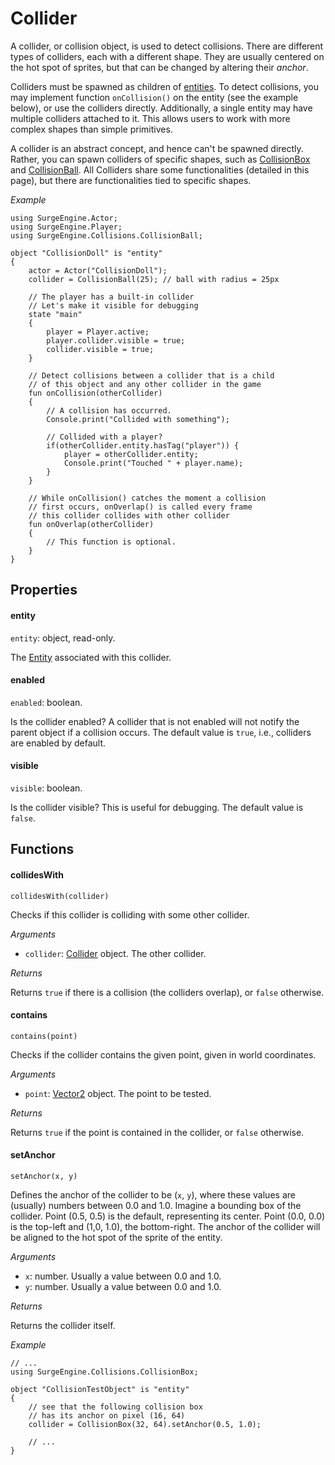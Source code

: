 Collider
========

A collider, or collision object, is used to detect collisions. There are different types of colliders, each with a different shape. They are usually centered on the hot spot of sprites, but that can be changed by altering their *anchor*.

Colliders must be spawned as children of [entities](/engine/entity). To detect collisions, you may implement function `onCollision()` on the entity (see the example below), or use the colliders directly. Additionally, a single entity may have multiple colliders attached to it. This allows users to work with more complex shapes than simple primitives.

A collider is an abstract concept, and hence can't be spawned directly. Rather, you can spawn colliders of specific shapes, such as [CollisionBox](/engine/collisionbox) and [CollisionBall](/engine/collisionball). All Colliders share some functionalities (detailed in this page), but there are functionalities tied to specific shapes.

*Example*

```
using SurgeEngine.Actor;
using SurgeEngine.Player;
using SurgeEngine.Collisions.CollisionBall;

object "CollisionDoll" is "entity"
{
    actor = Actor("CollisionDoll");
    collider = CollisionBall(25); // ball with radius = 25px

    // The player has a built-in collider
    // Let's make it visible for debugging
    state "main"
    {
        player = Player.active;
        player.collider.visible = true;
        collider.visible = true;
    }

    // Detect collisions between a collider that is a child
    // of this object and any other collider in the game
    fun onCollision(otherCollider)
    {
        // A collision has occurred.
        Console.print("Collided with something");

        // Collided with a player?
        if(otherCollider.entity.hasTag("player")) {
            player = otherCollider.entity;
            Console.print("Touched " + player.name);
        }
    }

    // While onCollision() catches the moment a collision
    // first occurs, onOverlap() is called every frame
    // this collider collides with other collider
    fun onOverlap(otherCollider)
    {
        // This function is optional.
    }
}
```


Properties
----------

#### entity

`entity`: object, read-only.

The [Entity](/engine/entity) associated with this collider.

#### enabled

`enabled`: boolean.

Is the collider enabled? A collider that is not enabled will not notify the parent object if a collision occurs. The default value is `true`, i.e., colliders are enabled by default.

#### visible

`visible`: boolean.

Is the collider visible? This is useful for debugging. The default value is `false`.

Functions
---------

#### collidesWith

`collidesWith(collider)`

Checks if this collider is colliding with some other collider.

*Arguments*

* `collider`: [Collider](/engine/collider) object. The other collider.

*Returns*

Returns `true` if there is a collision (the colliders overlap), or `false` otherwise.

#### contains

`contains(point)`

Checks if the collider contains the given point, given in world coordinates.

*Arguments*

* `point`: [Vector2](/engine/vector2) object. The point to be tested.

*Returns*

Returns `true` if the point is contained in the collider, or `false` otherwise.

#### setAnchor

`setAnchor(x, y)`

Defines the anchor of the collider to be (`x`, `y`), where these values are (usually) numbers between 0.0 and 1.0. Imagine a bounding box of the collider. Point (0.5, 0.5) is the default, representing its center. Point (0.0, 0.0) is the top-left and (1,0, 1.0), the bottom-right. The anchor of the collider will be aligned to the hot spot of the sprite of the entity.

*Arguments*

* `x`: number. Usually a value between 0.0 and 1.0.
* `y`: number. Usually a value between 0.0 and 1.0.

*Returns*

Returns the collider itself.

*Example*

```
// ...
using SurgeEngine.Collisions.CollisionBox;

object "CollisionTestObject" is "entity"
{
    // see that the following collision box
    // has its anchor on pixel (16, 64)
    collider = CollisionBox(32, 64).setAnchor(0.5, 1.0);

    // ...
}
```
